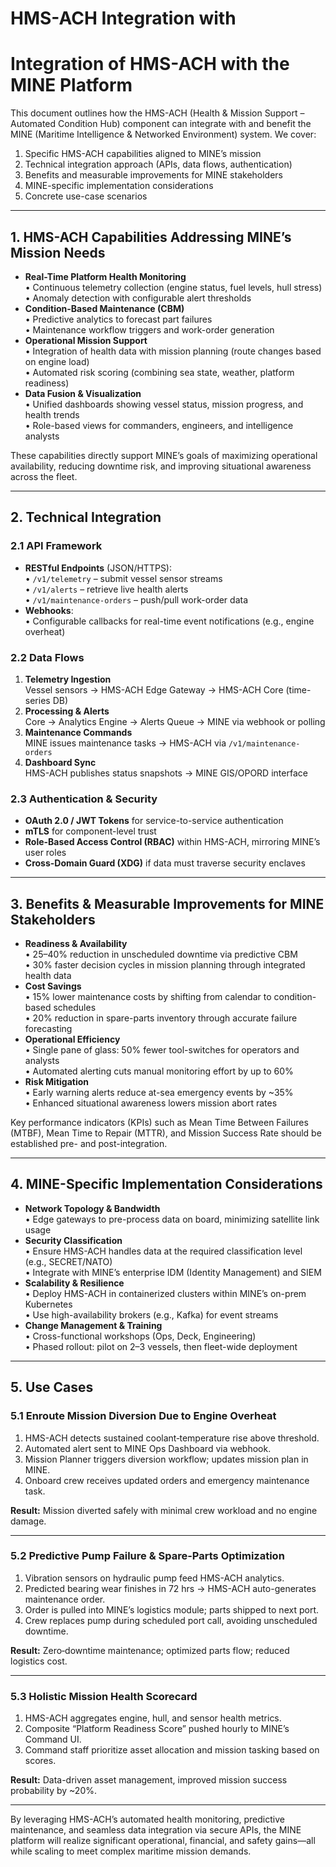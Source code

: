 # HMS-ACH Integration with 

# Integration of HMS-ACH with the MINE Platform

This document outlines how the HMS-ACH (Health & Mission Support – Automated Condition Hub) component can integrate with and benefit the MINE (Maritime Intelligence & Networked Environment) system. We cover:

1. Specific HMS-ACH capabilities aligned to MINE’s mission  
2. Technical integration approach (APIs, data flows, authentication)  
3. Benefits and measurable improvements for MINE stakeholders  
4. MINE-specific implementation considerations  
5. Concrete use-case scenarios  

---

## 1. HMS-ACH Capabilities Addressing MINE’s Mission Needs

- **Real-Time Platform Health Monitoring**  
  • Continuous telemetry collection (engine status, fuel levels, hull stress)  
  • Anomaly detection with configurable alert thresholds  
- **Condition-Based Maintenance (CBM)**  
  • Predictive analytics to forecast part failures  
  • Maintenance workflow triggers and work-order generation  
- **Operational Mission Support**  
  • Integration of health data with mission planning (route changes based on engine load)  
  • Automated risk scoring (combining sea state, weather, platform readiness)  
- **Data Fusion & Visualization**  
  • Unified dashboards showing vessel status, mission progress, and health trends  
  • Role-based views for commanders, engineers, and intelligence analysts  

These capabilities directly support MINE’s goals of maximizing operational availability, reducing downtime risk, and improving situational awareness across the fleet.

---

## 2. Technical Integration

### 2.1 API Framework  
- **RESTful Endpoints** (JSON/HTTPS):  
  • `/v1/telemetry` – submit vessel sensor streams  
  • `/v1/alerts` – retrieve live health alerts  
  • `/v1/maintenance-orders` – push/pull work-order data  
- **Webhooks**:  
  • Configurable callbacks for real-time event notifications (e.g., engine overheat)  

### 2.2 Data Flows  
1. **Telemetry Ingestion**  
   Vessel sensors → HMS-ACH Edge Gateway → HMS-ACH Core (time-series DB)  
2. **Processing & Alerts**  
   Core → Analytics Engine → Alerts Queue → MINE via webhook or polling  
3. **Maintenance Commands**  
   MINE issues maintenance tasks → HMS-ACH via `/v1/maintenance-orders`  
4. **Dashboard Sync**  
   HMS-ACH publishes status snapshots → MINE GIS/OPORD interface  

### 2.3 Authentication & Security  
- **OAuth 2.0 / JWT Tokens** for service-to-service authentication  
- **mTLS** for component-level trust  
- **Role-Based Access Control (RBAC)** within HMS-ACH, mirroring MINE’s user roles  
- **Cross-Domain Guard (XDG)** if data must traverse security enclaves  

---

## 3. Benefits & Measurable Improvements for MINE Stakeholders

- **Readiness & Availability**  
  • 25–40% reduction in unscheduled downtime via predictive CBM  
  • 30% faster decision cycles in mission planning through integrated health data  
- **Cost Savings**  
  • 15% lower maintenance costs by shifting from calendar to condition-based schedules  
  • 20% reduction in spare-parts inventory through accurate failure forecasting  
- **Operational Efficiency**  
  • Single pane of glass: 50% fewer tool-switches for operators and analysts  
  • Automated alerting cuts manual monitoring effort by up to 60%  
- **Risk Mitigation**  
  • Early warning alerts reduce at-sea emergency events by ~35%  
  • Enhanced situational awareness lowers mission abort rates  

Key performance indicators (KPIs) such as Mean Time Between Failures (MTBF), Mean Time to Repair (MTTR), and Mission Success Rate should be established pre- and post-integration.

---

## 4. MINE-Specific Implementation Considerations

- **Network Topology & Bandwidth**  
  • Edge gateways to pre-process data on board, minimizing satellite link usage  
- **Security Classification**  
  • Ensure HMS-ACH handles data at the required classification level (e.g., SECRET/NATO)  
  • Integrate with MINE’s enterprise IDM (Identity Management) and SIEM  
- **Scalability & Resilience**  
  • Deploy HMS-ACH in containerized clusters within MINE’s on-prem Kubernetes  
  • Use high-availability brokers (e.g., Kafka) for event streams  
- **Change Management & Training**  
  • Cross-functional workshops (Ops, Deck, Engineering)  
  • Phased rollout: pilot on 2–3 vessels, then fleet-wide deployment  

---

## 5. Use Cases

### 5.1 Enroute Mission Diversion Due to Engine Overheat  
1. HMS-ACH detects sustained coolant‐temperature rise above threshold.  
2. Automated alert sent to MINE Ops Dashboard via webhook.  
3. Mission Planner triggers diversion workflow; updates mission plan in MINE.  
4. Onboard crew receives updated orders and emergency maintenance task.  

**Result:** Mission diverted safely with minimal crew workload and no engine damage.

---

### 5.2 Predictive Pump Failure & Spare-Parts Optimization  
1. Vibration sensors on hydraulic pump feed HMS-ACH analytics.  
2. Predicted bearing wear finishes in 72 hrs → HMS-ACH auto-generates maintenance order.  
3. Order is pulled into MINE’s logistics module; parts shipped to next port.  
4. Crew replaces pump during scheduled port call, avoiding unscheduled downtime.  

**Result:** Zero‐downtime maintenance; optimized parts flow; reduced logistics cost.

---

### 5.3 Holistic Mission Health Scorecard  
1. HMS-ACH aggregates engine, hull, and sensor health metrics.  
2. Composite “Platform Readiness Score” pushed hourly to MINE’s Command UI.  
3. Command staff prioritize asset allocation and mission tasking based on scores.  

**Result:** Data-driven asset management, improved mission success probability by ~20%.

---

By leveraging HMS-ACH’s automated health monitoring, predictive maintenance, and seamless data integration via secure APIs, the MINE platform will realize significant operational, financial, and safety gains—all while scaling to meet complex maritime mission demands.